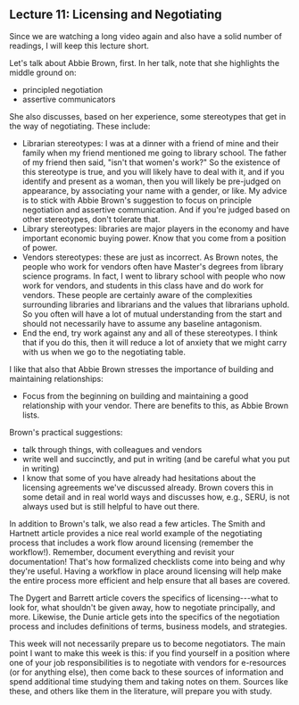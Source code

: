 ## Lecture 11: Licensing and Negotiating

Since we are watching a long video again and also have a solid number of readings, I will keep this lecture short.

Let's talk about Abbie Brown, first. In her talk, note that she highlights the middle ground on:

* principled negotiation
* assertive communicators

She also discusses, based on her experience, some stereotypes that get in the way of negotiating. These include:

* Librarian stereotypes: I was at a dinner with a friend of mine and their family when my friend mentioned me going to library school. The father of my friend then said, "isn't that women's work?" So the existence of this stereotype is true, and you will likely have to deal with it, and if you identify and present as a woman, then you will likely be pre-judged on appearance, by associating your name with a gender, or like. My advice is to stick with Abbie Brown's suggestion to focus on principle negotiation and assertive communication. And if you're judged based on other stereotypes, don't tolerate that.
* Library stereotypes: libraries are major players in the economy and have important economic buying power. Know that you come from a position of power.
* Vendors stereotypes: these are just as incorrect. As Brown notes, the people who work for vendors often have Master's degrees from library science programs. In fact, I went to library school with people who now work for vendors, and students in this class have and do work for vendors. These people are certainly aware of the complexities surrounding libraries and librarians and the values that librarians uphold. So you often will have a lot of mutual understanding from the start and should not necessarily have to assume any baseline antagonism.
* End the end, try work against any and all of these stereotypes. I think that if you do this, then it will reduce a lot of anxiety that we might carry with us when we go to the negotiating table.

I like that also that Abbie Brown stresses the importance of building and maintaining relationships:

* Focus from the beginning on building and maintaining a good relationship with your vendor. There are benefits to this, as Abbie Brown lists.

Brown's practical suggestions:

* talk through things, with colleagues and vendors
* write well and succinctly, and put in writing (and be careful what you put in writing)
* I know that some of you have already had hesitations about the licensing agreements we've discussed already. Brown covers this in some detail and in real world ways and discusses how, e.g., SERU, is not always used but is still helpful to have out there.

In addition to Brown's talk, we also read a few articles. The Smith and Hartnett article provides a nice real world example of the negotiating process that includes a work flow around licensing (remember the workflow!). Remember, document everything and revisit your documentation! That's how formalized checklists come into being and why they're useful. Having a workflow in place around licensing will help make the entire process more efficient and help ensure that all bases are covered.

The Dygert and Barrett article covers the specifics of licensing---what to look for, what shouldn't be given away, how to negotiate principally, and more. Likewise, the Dunie article gets into the specifics of the negotiation process and includes definitions of terms, business models, and strategies.

This week will not necessarily prepare us to become negotiators. The main point I want to make this week is this: if you find yourself in a position where one of your job responsibilities is to negotiate with vendors for e-resources (or for anything else), then come back to these sources of information and spend additional time studying them and taking notes on them. Sources like these, and others like them in the literature, will prepare you with study.

